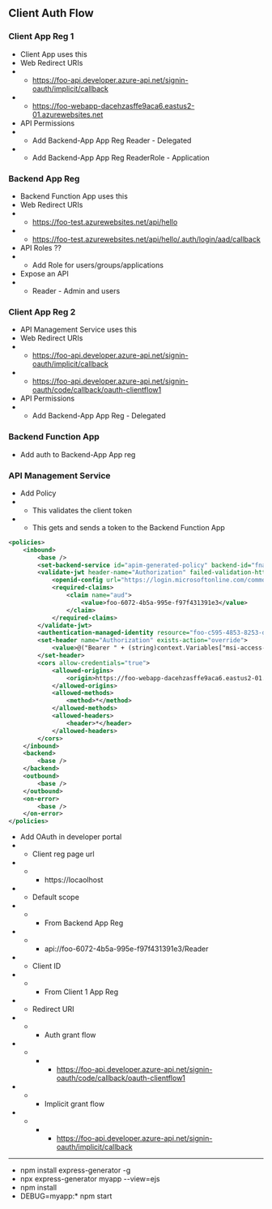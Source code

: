 ## Client Auth Flow


### Client App Reg 1
* Client App uses this
* Web Redirect URIs
* * https://foo-api.developer.azure-api.net/signin-oauth/implicit/callback
* * https://foo-webapp-dacehzasffe9aca6.eastus2-01.azurewebsites.net
* API Permissions
* * Add Backend-App App Reg Reader - Delegated
* * Add Backend-App App Reg ReaderRole - Application


### Backend App Reg
* Backend Function App uses this
* Web Redirect URIs
* * https://foo-test.azurewebsites.net/api/hello
* * https://foo-test.azurewebsites.net/api/hello/.auth/login/aad/callback
* API Roles ??
* * Add Role for users/groups/applications
* Expose an API
* * Reader - Admin and users

### Client App Reg 2
* API Management Service uses this 
* Web Redirect URIs
* * https://foo-api.developer.azure-api.net/signin-oauth/implicit/callback
* * https://foo-api.developer.azure-api.net/signin-oauth/code/callback/oauth-clientflow1
* API Permissions
* * Add Backend-App App Reg - Delegated

### Backend Function App
* Add auth to Backend-App App reg

### API Management Service
* Add Policy
* * This validates the client token
* * This gets and sends a token to the Backend Function App
```XML
<policies>
    <inbound>
        <base />
        <set-backend-service id="apim-generated-policy" backend-id="fnaw-test" />
        <validate-jwt header-name="Authorization" failed-validation-httpcode="401" failed-validation-error-message="Unauthorized. Access token is missing or invalid.">
            <openid-config url="https://login.microsoftonline.com/common/v2.0/.well-known/openid-configuration" />
            <required-claims>
                <claim name="aud">
                    <value>foo-6072-4b5a-995e-f97f431391e3</value>
                </claim>
            </required-claims>
        </validate-jwt>
        <authentication-managed-identity resource="foo-c595-4853-8253-d4616e458177" output-token-variable-name="msi-access-token" ignore-error="false" />
        <set-header name="Authorization" exists-action="override">
            <value>@("Bearer " + (string)context.Variables["msi-access-token"])</value>
        </set-header>
        <cors allow-credentials="true">
            <allowed-origins>
                <origin>https://foo-webapp-dacehzasffe9aca6.eastus2-01.azurewebsites.net</origin>
            </allowed-origins>
            <allowed-methods>
                <method>*</method>
            </allowed-methods>
            <allowed-headers>
                <header>*</header>
            </allowed-headers>
        </cors>
    </inbound>
    <backend>
        <base />
    </backend>
    <outbound>
        <base />
    </outbound>
    <on-error>
        <base />
    </on-error>
</policies>
```
* Add OAuth in developer portal
* * Client reg page url
* * * https://locaolhost
* * Default scope
* * * From Backend App Reg
* * * api://foo-6072-4b5a-995e-f97f431391e3/Reader
* * Client ID
* * * From Client 1 App Reg
* * Redirect URI
* * * Auth grant flow
* * * * https://foo-api.developer.azure-api.net/signin-oauth/code/callback/oauth-clientflow1
* * * Implicit grant flow
* * * * https://foo-api.developer.azure-api.net/signin-oauth/implicit/callback

***

* npm install express-generator -g
* npx express-generator myapp --view=ejs
* npm install
* DEBUG=myapp:* npm start
